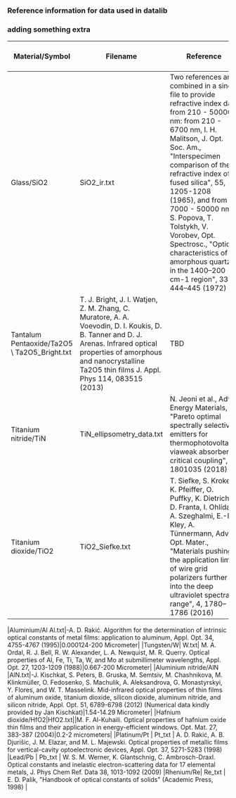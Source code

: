 ### Reference information for data used in datalib
### adding something extra
| Material/Symbol      | Filename  |  Reference  | Trusted Wavelength Range
|---                     |---        |---          |---            | 
|Glass/SiO2 | SiO2_ir.txt | Two references are combined in a single file to provide refractive index data from 210 - 50000 nm: from 210 - 6700 nm, I. H. Malitson,  J. Opt. Soc. Am., "Interspecimen comparison of the refractive index of fused silica", 55, 1205-1208 (1965), and from 7000 - 50000 nm, S. Popova, T. Tolstykh, V. Vorobev, Opt. Spectrosc., "Optical characteristics of amorphous quartz in the 1400–200 cm-1 region", 33, 444–445 (1972) | 7000 - 500000 nm |
|Tantalum Pentaoxide/Ta2O5 \ Ta2O5_Bright.txt | T. J. Bright, J. I. Watjen, Z. M. Zhang, C. Muratore, A. A. Voevodin, D. I. Koukis, D. B. Tanner and D. J. Arenas. Infrared optical properties of amorphous and nanocrystalline Ta2O5 thin films J. Appl. Phys 114, 083515 (2013) | TBD | 
|Titanium nitride/TiN | TiN_ellipsometry_data.txt | N. Jeoni et al., Adv. Energy Materials, "Pareto optimal spectrally selective emitters for thermophotovoltaics viaweak absorber critical coupling", 8, 1801035 (2018) | TBD |
|Titanium dioxide/TiO2 | TiO2_Siefke.txt | T. Siefke, S. Kroker, K. Pfeiffer, O. Puffky, K. Dietrich, D. Franta, I. Ohlídal, A. Szeghalmi, E.-B. Kley, A. Tünnermann, Adv. Opt. Mater., "Materials pushing the application limits of wire grid polarizers further into the deep ultraviolet spectral range", 4, 1780–1786 (2016) | TBD | 

|Aluminium/Al	Al.txt|-A. D. Rakić. Algorithm for the determination of intrinsic optical constants of metal films: application to aluminum, Appl. Opt. 34, 4755-4767 (1995)|0.000124-200 Micrometer|
|Tungsten/W|	W.txt|	M. A. Ordal, R. J. Bell, R. W. Alexander, L. A. Newquist, M. R. Querry. Optical properties of Al, Fe, Ti, Ta, W, and Mo at submillimeter wavelengths, Appl. Opt. 27, 1203-1209 (1988)|0.667-200 Micrometer|
|Aluminium nitride/AlN	|AlN.txt|-J. Kischkat, S. Peters, B. Gruska, M. Semtsiv, M. Chashnikova, M. Klinkmüller, O. Fedosenko, S. Machulik, A. Aleksandrova, G. Monastyrskyi, Y. Flores, and W. T. Masselink. Mid-infrared optical properties of thin films of aluminum oxide, titanium dioxide, silicon dioxide, aluminum nitride, and silicon nitride, Appl. Opt. 51, 6789-6798 (2012) (Numerical data kindly provided by Jan Kischkat)|1.54-14.29 Micrometer|
|Hafnium dioxide/HfO2|HfO2.txt||M. F. Al-Kuhaili. Optical properties of hafnium oxide thin films and their application in energy-efficient windows. Opt. Mat. 27, 383-387 (2004)|0.2-2 micrometers|
|Platinum/Pt | Pt_txt | A. D. Rakić, A. B. Djurišic, J. M. Elazar, and M. L. Majewski. Optical properties of metallic films for vertical-cavity optoelectronic devices, Appl. Opt. 37, 5271-5283 (1998)
|Lead/Pb | Pb_txt | W. S. M. Werner, K. Glantschnig, C. Ambrosch-Draxl. Optical constants and inelastic electron-scattering data for 17 elemental metals, J. Phys Chem Ref. Data 38, 1013-1092 (2009)
|Rhenium/Re| Re_txt | E. D. Palik, "Handbook of optical constants of solids" (Academic Press, 1998) |
